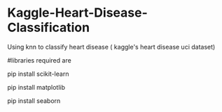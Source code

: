 # Kaggle-Heart-Disease-Classification
Using knn to classify heart disease ( kaggle's heart disease uci dataset) 

#libraries required are 

pip install scikit-learn

pip install matplotlib

pip install seaborn
